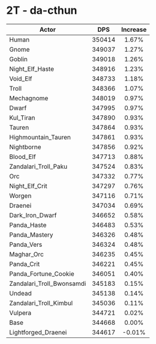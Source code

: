 # 2T - da-cthun
| Actor | DPS | Increase |
|---|:---:|:---:|
|Human|350414|1.67%|
|Gnome|349037|1.27%|
|Goblin|349018|1.26%|
|Night_Elf_Haste|348916|1.23%|
|Void_Elf|348733|1.18%|
|Troll|348366|1.07%|
|Mechagnome|348019|0.97%|
|Dwarf|347995|0.97%|
|Kul_Tiran|347890|0.93%|
|Tauren|347864|0.93%|
|Highmountain_Tauren|347861|0.93%|
|Nightborne|347856|0.92%|
|Blood_Elf|347713|0.88%|
|Zandalari_Troll_Paku|347524|0.83%|
|Orc|347332|0.77%|
|Night_Elf_Crit|347297|0.76%|
|Worgen|347116|0.71%|
|Draenei|347034|0.69%|
|Dark_Iron_Dwarf|346652|0.58%|
|Panda_Haste|346483|0.53%|
|Panda_Mastery|346326|0.48%|
|Panda_Vers|346324|0.48%|
|Maghar_Orc|346235|0.45%|
|Panda_Crit|346221|0.45%|
|Panda_Fortune_Cookie|346051|0.40%|
|Zandalari_Troll_Bwonsamdi|345183|0.15%|
|Undead|345138|0.14%|
|Zandalari_Troll_Kimbul|345036|0.11%|
|Vulpera|344721|0.02%|
|Base|344668|0.00%|
|Lightforged_Draenei|344617|-0.01%|
